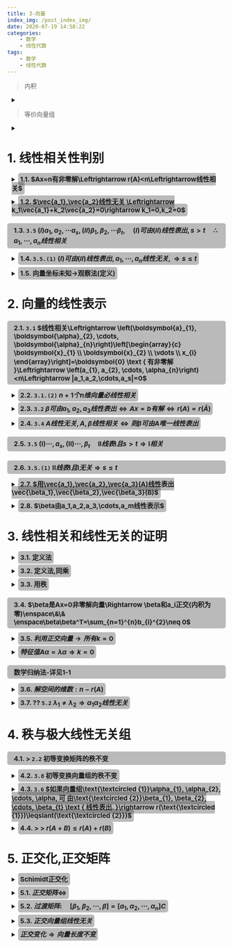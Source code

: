 ```yaml
---
title: 3-向量
index_img: /post_index_img/
date: 2020-07-19 14:58:22
categories:
    - 数学
    - 线性代数
tags:
    - 数学
    - 线性代数
---
```


<style> summary{ outline:none; } summary h2{ display: inline; margin-left:0px !important; border-left: 0px !important; } h2{ font-size: 15px !important; border-radius: 5px !important; padding: 5px !important; background-color: #00000044 !important; border-left: solid 10px #00000000 !important; } details{ margin: 10px !important; margin-left:0px !important; border-left: solid 10px #ffffff55 !important; border-radius: 5px !important; } details summary::-webkit-details-marker { display: none !important; } </style>

> 内积

<details>
<summary></summary>

$$
\begin{aligned}
    & (\boldsymbol{\alpha}, \boldsymbol{\beta})=a_{1} b_{1}+a_{2} b_{2}+\cdots+a_{n} b_{n}=\boldsymbol{\alpha}^{\mathrm{T}} \boldsymbol{\beta}=\boldsymbol{\beta}^{\mathrm{T}} \boldsymbol{\alpha}\\
    & 
\end{aligned}
$$

</details>

> 等价向量组

<details>
<summary></summary>

$$
\begin{aligned}
    & 向量组可以相互表出\\
    & 传递性,对称性,反身性\\ 
    & 向量组和他的极大线性无关组(任意两个极大线性无关组): 等价向量组 \\
    & \Rightarrow r相同\\
    & A=BC^{-1}: AB等价向量组
\end{aligned}
$$

</details>


# 1. 线性相关性判别


<details>
<summary>

## 1.1. $Ax=n有非零解\Leftrightarrow r(A)<n\Leftrightarrow线性相关$

</summary>

$$
\begin{aligned}
&
[a_1,a_2,a_3]=\left[\begin{array}{ccc}
1 & 3 & -1 \\
0 & -2 & 1 \\
5 & 3 & t \\
2 & -4 & 3
\end{array}\right] \rightarrow\left[\begin{array}{ccc}
1 & 3 & -1 \\
0 & -2 & 1 \\
0 & -12 & t+5 \\
0 & -10 & 5
\end{array}\right] \rightarrow\left[\begin{array}{ccc}
1 & 3 & -1 \\
0 & -2 & 1 \\
0 & 0 & t-1 \\
0 & 0 & 0
\end{array}\right]
\\
    & t=1 \rightarrow r(A)=2 \rightarrow r(A)<n \rightarrow 线性相关
\end{aligned}
$$

</details>


<details>
<summary>

## 1.2. $\vec{a_1},\vec{a_2}线性无关 \Leftrightarrow k_1\vec{a_1}+k_2\vec{a_2}=0\rightarrow k_1=0,k_2=0$

</summary>

$$
\begin{aligned}
   :: \quad & 特征向量 \lambda_1,\lambda_2,\vec{a_1},\vec{a_2}\\
    & a_1,A(a_1,a_2)线性无关 \Leftrightarrow k_1a_1+k_2A(a_1+a_2)=0\rightarrow k_1=0,k_2=0 \\
  \Leftrightarrow \quad & (k_1a_1+k_2\lambda_1)a_1+k_2\lambda_2a_2=0 \Leftrightarrow 
  \left\{\begin{aligned}
k_{1}+\lambda_{1} k_{2} &=0 \\
\lambda_{2} k_{2} &=0
\end{aligned}\right. \Leftrightarrow \left|\begin{array}{ll}
1 & \lambda_{1} \\
0 & \lambda_{2}
\end{array}\right| \neq 0 \Leftrightarrow \lambda_{2} \neq 0
\end{aligned}
$$

</details>

## 1.3. `3.5` $(I)a_1,a_2,\cdots a_s,(II)\beta_1,\beta_2,\cdots \beta_t,\quad (I)可由(II)线性表出,s>t\quad \therefore a_1,\cdots, a_n 线性相关$


<details>
<summary>

## 1.4. `3.5.(1)` $(I)可由(II)线性表出, a_1,\cdots,a_n线性无关,\Rightarrow s\leqslant t$

</summary>

$$
\begin{aligned}
   ::\quad & a_1,a_2,a_3线性无关\\
    & \boldsymbol{\beta}_{1}=\boldsymbol{\alpha}_{1}+3 \boldsymbol{\alpha}_{2}, \boldsymbol{\beta}_{2}=\boldsymbol{\alpha}_{2}+\boldsymbol{\alpha}_{3}, \boldsymbol{\beta}_{3}=\boldsymbol{\alpha}_{1}-2 \alpha_{2}+5 \boldsymbol{\alpha}_{3}, \boldsymbol{\beta}_{4}=\boldsymbol{\alpha}_{1}+\boldsymbol{\alpha}_{2}+\boldsymbol{\alpha}_{3}\\
    \therefore \quad &a_1,a_2,a_3 线性表出 \beta_1,\beta_2,\beta_3,\beta_4\\
    \therefore \quad &\beta 线性相关

\end{aligned}
$$

</details>


<details>
<summary>

## 1.5. 向量坐标未知->观察法(定义)

</summary>

$$
\begin{aligned}
  ::\quad  & (a_1,a_2,a_3,a_4)线性无关 \\
    &\left(a_{1}+\alpha_{2}\right)-\left(\alpha_{2}+\alpha_{3}\right) +\left(\alpha_{3}+\alpha_{4}\right)-\left(\alpha_{4}+\alpha_{1}\right)=0\\
    \therefore \quad & \alpha_{1}+\alpha_{2}, \alpha_{2}+\alpha_{3}, \alpha_{3}+\alpha_{4}, \alpha_{4}+\alpha_{1} \text { 线性相关. }
\end{aligned}
$$

</details>


# 2. 向量的线性表示


## 2.1. `3.1` $线性相关\Leftrightarrow \left(\boldsymbol{a}_{1}, \boldsymbol{\alpha}_{2}, \cdots, \boldsymbol{\alpha}_{n}\right)\left[\begin{array}{c} \boldsymbol{x}_{1} \\ \boldsymbol{x}_{2} \\ \vdots \\ x_{i} \end{array}\right]=\boldsymbol{0} \text { 有非零解 }\Leftrightarrow \left(a_{1}, a_{2}, \cdots, \alpha_{n}\right)<n\Leftrightarrow |a_1,a_2,\cdots,a_s|=0$


<details>
<summary>

## 2.2. `3.1.(2)` $n+1个n维向量必线性相关$

</summary>

$$
\begin{aligned}
    & a_1,a_2,a_3,\beta (三维向量)必线性相关 \\
   ::\quad & \beta 不能由A线性表出,(被表出的是其他的向量)\\
   \xrightarrow[]{3.4} \quad & A线性相关\Rightarrow |A|=0
\end{aligned}
$$

---

$$
\begin{aligned}
    & \xrightarrow[]{::\alpha_1,\alpha_2,\beta_1,\beta_2三维向量}k_{1} \alpha_{1}+k_{2} a_{2}+l_{1} \beta_{1}+l_{2} \beta_{2}=0\xrightarrow[]{设}\gamma=k_{1} \alpha_{1}+k_{2} \alpha_{2}=-l_{1} \beta_{1}-l_{2} \beta_{2}\\
    & \xrightarrow[]{::l,k不全为零,a_1,a_2无关,\beta_1\beta_2无关}\gamma 不为零且可被\alpha或\beta表示
\end{aligned}
$$

</details>



<details>
<summary>

## 2.3. `3.2` $\beta 可由 a_1,a_2,a_3线性表出\Leftrightarrow Ax=b有解 \Leftrightarrow r(A)=r(\bar{A})$

</summary>

$$
\begin{aligned}
  ::\quad  & \beta=(1,2, t)^{\mathrm{T}} \text { 可由 } \boldsymbol{\alpha}_{1}=(2,1,1)^{\mathrm{T}}, \boldsymbol{\alpha}_{2}=(-1,2,7)^{\mathrm{T}}, \boldsymbol{\alpha}_{9}=(1,-1,-4)^{\mathrm{T}}\\
    & \left[\begin{array}{ccc:c}
2 & -1 & 1 & 1 \\
1 & 2 & -1 & 2 \\
1 & 7 & -4 & t
\end{array}\right] \rightarrow\left[\begin{array}{ccc:c}
1 & 2 & -1 & 2 \\
2 & -1 & 1 & 1 \\
1 & 7 & -4 & t
\end{array}\right] \rightarrow\left[\begin{array}{ccc:c}
1 & 2 & -1 & 2 \\
0 & -5 & 3 & -3 \\
0 & 0 & 0 & t-5
\end{array}\right] \\
& \text { 方程组 } A x=b \text { 有解 } \Leftrightarrow r(A)=r(\bar{A}) . \text { 可见 } t=5
\end{aligned}
$$

</details>


<details>
<summary>

## 2.4. `3.4` $A线性无关,A,\beta 线性相关 \Leftrightarrow 则\beta 可由A唯一线性表出$

</summary>

$$
\begin{aligned}
    \Rightarrow 必要性(反证)\quad& 设\beta两种不同的表示法\\
    & \boldsymbol{\beta}=x_{1} \boldsymbol{\alpha}_{1}+x_{2} \boldsymbol{\alpha}_{2}+\cdots+x_{x} \boldsymbol{\alpha}_{s},\\
    & \boldsymbol{\beta}=y_{1} \boldsymbol{\alpha}_{1}+y_{2} \boldsymbol{\alpha}_{2}+\cdots+y_{z} \boldsymbol{\alpha}_{s}\\
    & \left(x_{1}-y_{1}\right) a_{1}+\left(x_{2}-y_{2}\right) \alpha_{2}+\cdots+\left(x_{4}-y_{3}\right) \alpha_{4}=0 \\
    & x,y不全相等\Rightarrow A线性相关 \Rightarrow 矛盾\\
    \Leftarrow 充分性(反证) \quad& 设A线性相关\rightarrow l_{2} \alpha_{1}+l_{2} \alpha_{2}+\cdots+l_{,} \alpha_{2}=0 \quad (l不全为零)\\
    & \boldsymbol{\beta}=k_{1} \boldsymbol{\alpha}_{1}+k_{2} \boldsymbol{\alpha}_{2}+\cdots+k, \boldsymbol{\alpha}_{v}\\
    & \boldsymbol{\beta}=\left(k_{1}+l_{1}\right) \boldsymbol{\alpha}_{1}+\left(k_{2}+l_{2}\right) \boldsymbol{\alpha}_{2}+\cdots+\left(k_{s}+l_{s}\right) \boldsymbol{\alpha}_{s}\\
    & l不全为零\Rightarrow \beta有两种不同的表示法\Rightarrow矛盾
\end{aligned}
$$

</details>

## 2.5. `3.5` $\mathrm{(I)}\cdots ,a_s,\mathrm{(II)}\cdots,\beta_t\quad\mathrm{II}线表\mathrm{I}且s>t\Rightarrow \mathrm{I}相关$

## 2.6. `3.5.(1)` $\mathrm{II}线表\mathrm{I}且\mathrm{I}无关\Rightarrow s\leqslant t$


<details>
<summary>

## 2.7. $用\vec{a_1},\vec{a_2},\vec{a_3}(A)线性表出\vec{\beta_1},\vec{\beta_2},\vec{\beta_3}(B)$

</summary>

$$
\begin{aligned}
  :: \quad  & \text { 令 } \mathbf{M}=\left(\boldsymbol{\alpha}_{1}, \boldsymbol{\alpha}_{2}, \boldsymbol{\alpha}_{3}: \boldsymbol{\beta}_{1}, \boldsymbol{\beta}_{2}, \boldsymbol{\beta}_{3}\right), \text { 对 } \boldsymbol{M} \text { 作初等行变换 }\\
    & \boldsymbol{M}=\left[\begin{array}{llllll}
1 & 0 & 1 & 1 & 1 & 3 \\
0 & 1 & 3 & 1 & 2 & 4 \\
1 & 1 & 5 & 1 & 3 & 5
\end{array}\right] \rightarrow\left[\begin{array}{llllll}
1 & 0 & 0 & 2 & 1 & 5 \\
0 & 1 & 0 & 4 & 2 & 10 \\
0 & 0 & 1 & -1 & 0 & -2
\end{array}\right]\\
& A^{-1}A=A^{-1}B\rightarrow E=A^{-1}B\rightarrow A=AA^{-1}B\\
\Rightarrow \quad& \boldsymbol{\beta}_{1}=2 \boldsymbol{\alpha}_{1}+4 \boldsymbol{\alpha}_{2}-\boldsymbol{\alpha}_{3}, \boldsymbol{\beta}_{2}=\boldsymbol{\alpha}_{1}+2 \boldsymbol{\alpha}_{2}, \boldsymbol{\beta}_{3}=5 \boldsymbol{\alpha}_{1}+10 \boldsymbol{\alpha}_{2}-2 \boldsymbol{\alpha}_{3}
\end{aligned}
$$

</details>


<details>
<summary>

## 2.8. $\beta由a_1,a_2,a_3,\cdots,a_m线性表示$

</summary>

$$
\begin{aligned}
   设 \quad & \beta=k_1a_1+k_2a_2+\cdots+k_{m}a_{m}\\
    & 
\end{aligned}
$$

</details>

# 3. 线性相关和线性无关的证明


<details>
<summary>

## 3.1. 定义法

</summary>

$$
\begin{aligned}
    & \left(a_{1}-a_{2}\right)+\left(a_{2}-a_{3}\right)+\cdots+\left(a_{n-1}-a_{n}\right)+\left(a_{n}-a_{1}\right)=0\\
    & 组合系数 1,1, \cdots., 1 不全为 0.\Rightarrow 线性相关\\
\end{aligned}
$$

---

$$
\begin{aligned}
   ::\quad & a_1,a_2,\cdots,a_n 线性无关\\
    & 设  \quad k_{1}\left(\alpha_{1}-\alpha_{2}\right)+k_{2}\left(a_{2}-\alpha_{3}\right)+\cdots+k_{n-1}\left(\alpha_{n-1}-\alpha_{n}\right)=0 \\
    & 即  \quad k_{1} a_{1}+\left(-k_{1}+k_{2}\right) \alpha_{2}+\cdots+\left(-k_{n-2}+k_{n-1}\right) \alpha_{n-1}-k_{\alpha-1} \alpha_{n}=0 \\
    & \left\{\begin{array}{cc}
k_{1} & =0 \\
-k_{1}+k_{2} & =0 \\
\vdots & \vdots \\
-k_{n-2}+k_{n-1} & =0 \\
k_{n-1} & =0
\end{array}\right.\\
& k_{1}=0, k_{2}=0, \cdots, k_{n-1}=0 \quad \Rightarrow \quad 线性无关
\end{aligned}
$$

---

$$
\begin{aligned}
    & \left\{\begin{array}{l}
2 k_{1}+k_{3}=0 \\
3 k_{1}+k_{2}-k_{3}=0 \\
-k_{2}+k_{3}=0
\end{array}\right.\\
    & \left|\begin{array}{ccc}
2 & 0 & 1 \\
3 & 1 & -1 \\
0 & -1 & 1
\end{array}\right|=\left|\begin{array}{ccc}
2 & 0 & 1 \\
3 & 1 & 0 \\
0 & -1 & 0
\end{array}\right|=-3 \neq 0 \quad \therefore \quad 只有零解 \quad \therefore \quad 线性无关
\end{aligned}
$$

</details>


<details>
<summary>

## 3.2. 定义法,同乘

</summary>

$$
\begin{aligned}
   :: \quad & AB=E\quad\quad?B列向量线性无关\\
    &\left(\beta_{1}, \beta_{2}, \cdots, \beta_{n}\right)\left[\begin{array}{c}
x_{1} \\
x_{2} \\
\vdots \\
x_{n}
\end{array}\right]=0\quad\Rightarrow\quad 即Bx=0 \quad\Rightarrow\quad ABx=0 \quad\Rightarrow\quad Ex=0 \quad\Rightarrow\quad x=0\\
\end{aligned}
$$

</details>


<details>
<summary>

## 3.3. 用秩

</summary>

$$
\begin{aligned}
    & \left[\boldsymbol{a}_{1}-\boldsymbol{\alpha}_{2}, \boldsymbol{\alpha}_{2}-\boldsymbol{\alpha}_{3}, \cdots, \boldsymbol{\alpha}_{n-1}-\boldsymbol{\alpha}_{n}, \boldsymbol{\alpha}_{n}-\boldsymbol{\alpha}_{1}\right]=\left[\boldsymbol{\alpha}_{1}, \boldsymbol{\alpha}_{2}, \cdots, \boldsymbol{\alpha}_{n}\right]\left[\begin{array}{ccccc}
1 & 0 & \cdots & 0 & -1 \\
-1 & 1 & \cdots & 0 & 0 \\
0 & -1 & \cdots & 0 & 0 \\
\vdots & \vdots & & \vdots & \vdots \\
0 & 0 & \cdots & 1 & 0 \\
0 & 0 & \cdots & -1 & 1
\end{array}\right]\\
    & a_1,\cdots,a_n线性无关\Rightarrow [a_1,\cdots,a_{n}]可逆 ,且\left|\begin{array}{cccccc}
1 & 0 & \cdots & 0 & -1 \\
-1 & 1 & \cdots & 0 & 0 \\
0 & -1 & \cdots & 0 & 0 \\
\vdots & \vdots & & \vdots & \vdots \\
0 & 0 & \cdots & 1 & 0 \\
0 & 0 & \cdots & -1 & 1
\end{array}\right|=0 \quad \text { 即 } r(\boldsymbol{A})<n\\
\Rightarrow \quad &r\left[a_{1}-\alpha_{2}, \alpha_{2}-\alpha_{3}, \cdots, \alpha_{n}-\alpha_{1}\right]=r(A)<n \Rightarrow 线性相关
\end{aligned}
$$
---
$$
\begin{aligned}
    & \left[\boldsymbol{a}_{1}-\boldsymbol{\alpha}_{2}, \boldsymbol{\alpha}_{2}-\boldsymbol{\alpha}_{3}, \ldots, \boldsymbol{\alpha}_{n-1}-\boldsymbol{\alpha}_{n}\right]=\left[\boldsymbol{\alpha}_{1}, \boldsymbol{\alpha}_{2}, \ldots, \boldsymbol{\alpha}_{n}\right]\left[\begin{array}{cccc}
1 & 0 & \cdots & 0 \\
-1 & 1 & \cdots & 0 \\
0 & -1 & \cdots & 0 \\
\vdots & \vdots & & \vdots \\
0 & 0 & \cdots & 1 \\
0 & 0 & \cdots & -1
\end{array}\right]\\
    & \boldsymbol{A}_{1}=\left[\begin{array}{cccc}
1 & 0 & \cdots & 0 \\
-1 & 1 & \cdots & 0 \\
0 & -1 & \cdots & 0 \\
\vdots & \vdots & & \vdots \\
0 & 0 & \cdots & 1 \\
0 & 0 & \cdots & -1
\end{array}\right] \text { 是秩为 } n-1 \text { 的 } n \times(n-1) \text { 矩阵 }\\
\therefore \quad& r\left[a_{1}-a_{2}, a_{2}-a_{3}, \cdots, a_{n-1}-a_{n}\right]=r\left(A_{1}\right)=n-1 \quad \therefore \quad 线性无关
\end{aligned}
$$

---

$$
\begin{aligned}
   ::\quad & AB=E\\
    & r(B)\geqslant r(AB)=r(E)=n \quad\therefore\quad线性无关
\end{aligned}
$$

</details>


## 3.4. $\beta是Ax=0非零解向量\Rightarrow \beta和a_i正交(内积为零)\enspace\&\& \enspace\beta\beta^T=\sum_{n=1}^{n}b_{i}^{2}\neq 0$



<details>
<summary>

## 3.5. $利用正交向量\rightarrow 所有k=0$

</summary>

$$
\begin{aligned}
   ::\quad & Ax=0,\enspace A行向量组(a_1,\cdots,a_{m})无关,\beta一个非零解,??A,\beta无关\\
    & k_{0} \boldsymbol{\beta}+k_{1} \boldsymbol{\alpha}_{1}+k_{2} \boldsymbol{\alpha}_{2}+\cdots+k_{m} \boldsymbol{\alpha}_{m}=0\\
    & k_{0} \boldsymbol{\beta} \boldsymbol{\beta}^{\mathrm{T}}+k_{1} \boldsymbol{\alpha}_{1} \boldsymbol{\beta}^{\mathrm{T}}+k_{2} \boldsymbol{\alpha}_{2} \boldsymbol{\beta}^{\mathrm{T}}+\cdots+k_{m} \boldsymbol{\alpha}_{m} \boldsymbol{\beta}^{\mathrm{T}}=\mathbf{0}\\
  \xrightarrow[]{\boldsymbol{\alpha}_{i} \boldsymbol{\beta}^{\mathrm{T}}=0} \quad & k_{0} \boldsymbol{\beta} \boldsymbol{\beta}^{\mathrm{T}}=0, \quad k_{0}=0 \rightarrow k=0 \Rightarrow 无关
\end{aligned}
$$

---

$$
\begin{aligned}
    & \lambda_{1} \boldsymbol{\alpha}_{1}+\lambda_{2} \boldsymbol{\alpha}_{2}+\cdots+\lambda_{m} \boldsymbol{\alpha}_{m}=\mathbf{0}\\
&用 \boldsymbol{\alpha}_{i}^{\mathrm{T}}(i=1,2, \cdots, m) 左乘上式两端，当 j \neq i 时， \boldsymbol{\alpha}_{i}^{\mathrm{T}} \boldsymbol{\alpha}_{j}=0, 故得\\
&\lambda_{i} \boldsymbol{\alpha}_{i}^{\mathrm{T}} \boldsymbol{\alpha}_{i}=0(i=1,2, \cdots, m)\\
&因 \boldsymbol{\alpha}_{i} \neq \mathbf{0}(i=1,2, \cdots, m), 故 \boldsymbol{\alpha}_{i}^{\mathrm{T}} \boldsymbol{\alpha}_{i} \neq 0, 从而必有 \lambda_{i}=0(i=1,2, \cdots, m), 于是向量组\\
&\boldsymbol{\alpha}_{1}, \boldsymbol{\alpha}_{2}, \cdots, \boldsymbol{\alpha}_{m} 线性无关.
\end{aligned}
$$

</details>



<details>
<summary>

## $特征值A\alpha=\lambda\alpha\Rightarrow k=0$

</summary>

$$
\begin{aligned}
  ::\quad  & \text{\textcircled {1}}\quad x_{1} \boldsymbol{\alpha}_{1}+x_{2} \boldsymbol{\alpha}_{2}+\cdots+x_{k-1} \boldsymbol{\alpha}_{k-1}+x_{k} \boldsymbol{\alpha}_{k}=0\\
   左乘A\quad & \text{\textcircled {2}}\quad x_{1} A \boldsymbol{\alpha}_{1}+x_{2} A \boldsymbol{\alpha}_{2}+\cdots+x_{k-1} A \boldsymbol{\alpha}_{k-1}+x_{k} A \boldsymbol{\alpha}_{k}=0\\
   \xrightarrow[]{\text{\textcircled {2}}-\lambda_{k}\text{\textcircled {1}}}\quad & x_{1}\left(\lambda_{1}-\lambda_{k}\right) \boldsymbol{\alpha}_{1}+x_{2}\left(\lambda_{2}-\lambda_{k}\right) \boldsymbol{\alpha}_{2}+\cdots+x_{k-1}\left(\lambda_{k-1}-\lambda_{k}\right) \boldsymbol{\alpha}_{k-1}=0\\
   \xrightarrow[]{\lambda_{i}\neq \lambda_{k}}\quad&a_1\cdots,k_{k-1}无关\Rightarrow系数(x_{i}(\lambda_{i}-\lambda_{k}))=0\Rightarrow x_{i}=0
\end{aligned}
$$

</details>

## 数学归纳法-详见1-1


<details>
<summary>

## 3.6. $解空间的维数:n-r(A)$

</summary>

$$
\begin{aligned}
    & n维\enspace a_1,a_2,\cdots,a_{n-1},\enspace无关,\enspace与\beta_1,\beta_2正交\quad??\quad \beta相关\\
    & \boldsymbol{A}=\left[\begin{array}{c}
\boldsymbol{a}_{1}^{\mathrm{T}} \\
\boldsymbol{a}_{2}^{\mathrm{T}} \\
\vdots \\
\boldsymbol{\alpha}_{n-1}^{\mathrm{T}}
\end{array}\right],A\beta_1=0,A\beta_2=0\therefore\beta是Ax=0的两个解\\
& r(A)=n-1,基础解系的维度=n-r(A)=1 \therefore \beta_1,\beta_2相关
\end{aligned}
$$

</details>


<details>
<summary>

## 3.7. ?? `5.2` $\lambda_1\neq \lambda_2\Rightarrow \alpha_1\alpha_2线性无关$

</summary>

$$
\tag{1}设\quad  k_1\alpha_1+k_2\alpha_2=0 \\
$$
$$
\tag{2}  k_1A\alpha_1+k_2A\alpha_2=0\Rightarrow\quad  k_1\lambda_1\alpha_1+k_2\lambda_2\alpha_2=0
$$
$$
\tag{3}(1)\times\lambda_1-(2) \quad \Rightarrow \quad k_1(\lambda_1-\lambda_2)\alpha_1=0
$$
$$
\begin{aligned}
    & 特征向量不为零,\lambda_1\neq \lambda_2 \quad \Rightarrow \quad k_1=0 \\
   \Rightarrow \quad & k_2\alpha_2=0 \quad\Rightarrow\quad k_2=0
\end{aligned}
$$

</details>


# 4. 秩与极大线性无关组

## 4.1. > `2.2` 初等变换矩阵的秩不变


<details>
<summary>

## 4.2. `3.8` 初等变换向量组的秩不变

</summary>

$$
\begin{aligned}
    & \text { 设 } \alpha_{4}=l_{1} \alpha_{1}+l_{2} \alpha_{2}+l_{3} a_{3}\\
    &(\alpha_1,\alpha_2,\alpha_3,\alpha_5)\xrightarrow[
        \begin{aligned}
            & l_2c_2+c_4\\
            & l_3c_3+c_4
        \end{aligned}
    ]{l_1c_1+c_4} (\alpha_1,\alpha_2,\alpha_3,\alpha_5+l_1\alpha_1+l_2\alpha_2+l_3\alpha_3)\\
    即 \quad&\left(\alpha_{1}, \alpha_{2}, \alpha_{3}, \alpha_{5}\right) \stackrel{\text { 列变换 }}{\longrightarrow}\left(\boldsymbol{\alpha}_{1}, \boldsymbol{\alpha}_{2}, \boldsymbol{\alpha}_{3}, \boldsymbol{\alpha}_{5}+\boldsymbol{\alpha}_{4}\right)\\
    &r\left(a_{1}, \alpha_{2}, \alpha_{3}, \alpha_{5}+\alpha_{4}\right)=r\left(\alpha_{1}, \alpha_{2}, \alpha_{3}, \alpha_{5}\right)=4
\end{aligned}
$$

</details>


<details>
<summary>

## 4.3. `3.6` $如果向量组\text{\textcircled {1}}\alpha_{1}, \alpha_{2}, \cdots, \alpha,  可 由\text{\textcircled {2}}\beta_{1}, \beta_{2}, \cdots, \beta_{t} \text { 线性表出. }\rightarrow r(\text{\textcircled {1}})\leqslant(\text{\textcircled {2}})$

</summary>

$$
\begin{aligned}
   证明::\quad & A极大线性无关组: A_s \quad B极大线性无关组: B_s
   \\&A线表A_s,B线表A,B_s线表B\\
   \Rightarrow\quad & B_s线表A_s\xrightarrow[]{A_s无关+3.3.(1)}r(A_s)\leqslant r(B_s)
\end{aligned}
$$

---

$$
\begin{aligned}
   证明::\quad & \Leftrightarrow 方程组 \left(\boldsymbol{\beta}_{1}, \boldsymbol{\beta}_{2}, \cdots, \boldsymbol{\beta}_{t}\right) \boldsymbol{x}=\boldsymbol{\alpha}_{1},\left(\boldsymbol{\beta}_{1}, \boldsymbol{\beta}_{2}, \cdots, \boldsymbol{\beta}_{i}\right) \boldsymbol{x}=\boldsymbol{\alpha}_{2}, \cdots\left(\boldsymbol{\beta}_{1}, \boldsymbol{\beta}_{2}, \cdots, \boldsymbol{\beta}_{t}\right) \boldsymbol{x}=\boldsymbol{\alpha}, 都有解\\
&\Leftrightarrow 矩阵方 程\left(\boldsymbol{\beta}_{1}, \boldsymbol{\beta}_{2}, \cdots, \boldsymbol{\beta}_{i}\right) \boldsymbol{X}=\left(\boldsymbol{\alpha}_{1}, \boldsymbol{\alpha}_{2}, \cdots, \boldsymbol{\alpha}_{i}\right) 有解\\
&\begin{aligned} \Leftrightarrow r\left(\boldsymbol{\beta}_{1}, \boldsymbol{\beta}_{2}, \cdots, \boldsymbol{\beta}_{t}\right)=r\left(\boldsymbol{\beta}_{1}, \boldsymbol{\beta}_{2}, \cdots, \boldsymbol{\beta}_{t}, \boldsymbol{\alpha}_{1}, \boldsymbol{\alpha}_{2}, \cdots, \boldsymbol{\alpha}_{s}\right) & \\ \therefore r\left(\boldsymbol{\alpha}_{1}, \boldsymbol{\alpha}_{2}, \cdots, \boldsymbol{\alpha}_{t}\right) \leqslant r\left(\boldsymbol{\beta}_{1}, \boldsymbol{\beta}_{2}, \cdots, \boldsymbol{\beta}_{t}\right) \end{aligned}\\
&即 r(\mathrm{I}) \leqslant r(\mathrm{II})
\end{aligned}
$$

</details>


<details>
<summary>

## 4.4. > > $r(A+B)\leqslant r(A)+r(B)$

</summary>

$$
\begin{aligned}
    & A极大线性无关组:A_s \quad B极大线性无关组: B_s\\\hdashline
    & A_s线表A,B_s线表B \\
    & A+B(\alpha_k+\beta_k)可由A_s,B_s线表\\
  \xrightarrow[]{3.6}  & r(A+B)\leqslant r(A)+r(B)
\end{aligned}
$$

</details>

# 5. 正交化,正交矩阵


<details> 
<summary>

## Schimidt正交化

</summary>

$$
\begin{aligned}
   & \begin{aligned}
 \boldsymbol{\beta}_{1} & = \boldsymbol{\alpha}_{1} \\
\boldsymbol{\beta}_{2} & = \boldsymbol{\alpha}_{2}-\frac{\left(\boldsymbol{a}_{2}, \boldsymbol{\beta}_{1}\right)}{\left(\boldsymbol{\beta}_{1}, \boldsymbol{\beta}_{1}\right)} \boldsymbol{\beta}_{1} \\
\boldsymbol{\beta}_{3} & = \boldsymbol{\alpha}_{3}-\frac{\left(\boldsymbol{a}_{3}, \boldsymbol{\beta}_{1}\right)}{\left(\boldsymbol{\beta}_{1}, \boldsymbol{\beta}_{1}\right)} \beta_{1}-\frac{\left(\boldsymbol{a}_{3}, \boldsymbol{\beta}_{2}\right)}{\left(\boldsymbol{\beta}_{2}, \boldsymbol{\beta}_{2}\right)} \boldsymbol{\beta}_{2}
\end{aligned}\\
正交规范向量组:~~~~& \gamma_{1}=\frac{\beta_{1}}{\left|\beta_{1}\right|}, \gamma_{2}=\frac{\beta_{2}}{|\beta|}, \gamma_{3}=\frac{\beta_{3}}{|\beta|}
\end{aligned}
$$

</details>


<details>
<summary>

## 5.1. $正交矩阵\Leftrightarrow$

</summary>

$$
\begin{aligned}
   \Leftrightarrow \quad &两两相交 AA^{T}=A^{T}A=E\\
   \Leftrightarrow \quad &A^{T}=A^{-1}\\
   \Leftrightarrow \quad &|A|=1/-1 \Rightarrow ||a_i||=1 \\
   \Leftrightarrow \quad &行/列向量组是 R^{n}的一个规范正交基\\
   \Leftrightarrow \quad &A,B是正交阵\Rightarrow AB是正交阵
\end{aligned}
$$

</details>


<details>
<summary>

## 5.2. $过渡矩阵: \quad\left[\beta_{1}, \beta_{2}, \cdots, \beta\right]=\left[a_{1}, \alpha_{2}, \cdots, \alpha_{n}\right] C$

</summary>

$$ \begin{aligned} & \boldsymbol{\xi}=\left[\begin{array}{l} \boldsymbol{a}_{1}, \boldsymbol{\alpha}_{2}, \boldsymbol{\alpha}_{3} \end{array}\right]\left[\begin{array}{l} x_{1} \\ \dot{x}_{2} \\ x_{3} \end{array}\right]=\left[\boldsymbol{\beta}_{1}, \boldsymbol{\beta}_{2}, \boldsymbol{\beta}_{3}\right]\left[\begin{array}{l} 1 \\ 2 \\ 0 \end{array}\right]\\ & \left[\begin{array}{l} x_{1} \\ x_{2} \\ x_{3} \end{array}\right]=\left[\boldsymbol{\alpha}_{1}, \boldsymbol{\alpha}_{2}, \boldsymbol{\alpha}_{3}\right]^{-1}\left[\boldsymbol{\beta}_{1}, \boldsymbol{\beta}_{2}, \boldsymbol{\beta}_{3}\right]=C\left[\begin{array}{l} 1 \\ 2 \\ 0 \end{array}\right]=\left[\begin{array}{ccc} 1 & 0 & 0 \\ 1 & 1 & 1 \\ 1 & 1 & -1 \end{array}\right]\left[\begin{array}{l} 1 \\ 2 \\ 0 \end{array}\right]=\left[\begin{array}{l} 1 \\ 3 \\ 3 \end{array}\right] \end{aligned}
$$

---

$$
\begin{aligned}
   ::\quad & \alpha:R^{3}一个基,\beta可由\alpha线表,??\beta是一组基\\
    & \begin{aligned}
\left(\boldsymbol{\beta}_{1}, \boldsymbol{\beta}_{2}, \boldsymbol{\beta}_{3}\right) &=\left(2 \boldsymbol{\alpha}_{1}+2 k \boldsymbol{\alpha}_{3}, 2 \boldsymbol{\alpha}_{2}, \boldsymbol{\alpha}_{1}+(k+1) \boldsymbol{\alpha}_{3}\right) \\
&=\left(\boldsymbol{\alpha}_{1}, \boldsymbol{\alpha}_{2}, \boldsymbol{\alpha}_{3}\right)\left[\begin{array}{lll}
2 & 0 & 1 \\
0 & 2 & 0 \\
2 k & 0 & k+1
\end{array}\right]
\end{aligned}\\
&\left|\begin{array}{ccc}
2 & 0 & 1 \\
0 & 2 & 0 \\
2 k & 0 & k+1
\end{array}\right|=2\left|\begin{array}{cc}
2 & 1 \\
2 k & k+1
\end{array}\right|=4 \neq 0\\
\xrightarrow[]{2.3} \quad&r\left(\boldsymbol{\beta}_{1}, \boldsymbol{\beta}_{2}, \boldsymbol{\beta}_{3}\right)=r\left(\boldsymbol{\alpha}_{1}, \boldsymbol{\alpha}_{2}, \boldsymbol{\alpha}_{3}\right)=3, \text { 即 } \boldsymbol{\beta}_{1}, \boldsymbol{\beta}_{2}, \boldsymbol{\beta}_{3} \text { 是 } \mathbf{R}^{3} \text { 的一组基. }
\end{aligned}
$$

</details>


<details>
<summary>

## 5.3. $正交向量组线性无关$

</summary>

证明见 本-3-利用向量

</details>


<details>
<summary>

## $正交变化\Rightarrow 向量长度不变$

</summary>

$$
\begin{aligned}
正交变换: \enspace&y=Px\\
    & \|y\|=\sqrt{y^{\mathrm{T}} y}=\sqrt{x^{\mathrm{T}} P^{\mathrm{T}} P x}=\sqrt{x^{\mathrm{T}} x}=\|x\|\\
\end{aligned}
$$

</details>
